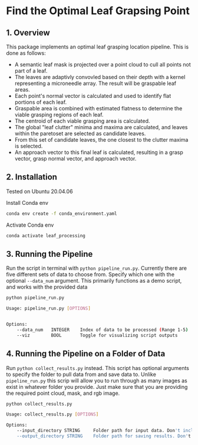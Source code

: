 # Find the Optimal Leaf Grapsing Point

## 1. Overview
This package implements an optimal leaf grasping location pipeline. This is done as follows:

* A semantic leaf mask is projected over a point cloud to cull all points not part of a leaf.
* The leaves are adaptivly convovled based on their depth with a kernel representing a microneedle array. The result will be graspable leaf areas.
* Each point's normal vector is calculated and used to identify flat portions of each leaf.
* Graspable area is combined with estimated flatness to determine the viable grasping regions of each leaf.
* The centroid of each viable grasping area is calculated.
* The global "leaf clutter" minima and maxima are calculated, and leaves within the paretoset are selected as candidate leaves.
* From this set of candidate leaves, the one closest to the clutter maxima is selected.
* An approach vector to this final leaf is calculated, resulting in a grasp vector, grasp normal vector, and approach vector.

## 2. Installation
Tested on Ubuntu 20.04.06

Install Conda env
```bash
conda env create -f conda_environment.yaml
```
Activate Conda env
```bash
conda activate leaf_processing
```

## 3. Running the Pipeline
Run the script in terminal with `python pipeline_run.py`. Currently there are five different sets of data to choose from. Specify which one with the optional `--data_num` argument. This primarily functions as a demo script, and works with the provided data

```bash
python pipeline_run.py
```
```bash
Usage: pipeline_run.py [OPTIONS]


Options:
    --data_num   INTEGER    Index of data to be processed (Range 1-5)
    --viz        BOOL       Toggle for visualizing script outputs
```

## 4. Running the Pipeline on a Folder of Data
Run `python collect_results.py` instead. This script has optional arguments to specify the folder to pull data from and save data to. Unlike `pipeline_run.py` this scrip will allow you to run through as many images as exist in whatever folder you provide. Just make sure that you are providing the required point cloud, mask, and rgb image.

```bash
python collect_results.py
```
```bash
Usage: collect_results.py [OPTIONS]

Options:
    --input_directory STRING     Folder path for input data. Don't include the home directory path
    --output_directory STRING    Folder path for saving results. Don't include the home directory path
```
